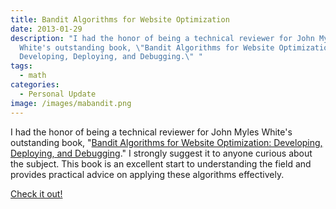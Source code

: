 ```yaml
---
title: Bandit Algorithms for Website Optimization
date: 2013-01-29
description: "I had the honor of being a technical reviewer for John Myles
  White's outstanding book, \"Bandit Algorithms for Website Optimization:
  Developing, Deploying, and Debugging.\" "
tags:
  - math
categories:
  - Personal Update
image: /images/mabandit.png
---
```

I had the honor of being a technical reviewer for John Myles White's outstanding book, "[Bandit Algorithms for Website Optimization: Developing, Deploying, and Debugging](https://amzn.to/4g8G1K8)." I strongly suggest it to anyone curious about the subject. This book is an excellent start to understanding the field and provides practical advice on applying these algorithms effectively.

[Check it out!](https://amzn.to/3SXD9a8)
